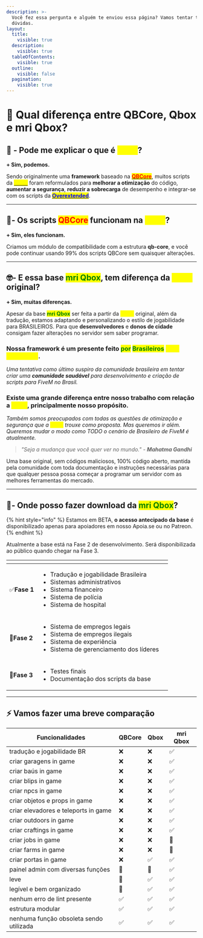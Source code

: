 ```yaml
---
description: >-
  Você fez essa pergunta e alguém te enviou essa página? Vamos tentar tirar suas
  dúvidas.
layout:
  title:
    visible: true
  description:
    visible: true
  tableOfContents:
    visible: true
  outline:
    visible: false
  pagination:
    visible: true
---
```


# 🐤 Qual diferença entre QBCore, Qbox e mri Qbox?

## 👋 - Pode me explicar o que é <mark style="color:yellow;">Qbox</mark>? <a href="#can-you-briefly-explain-what-this-qbox" id="can-you-briefly-explain-what-this-qbox"></a>

**+ Sim, podemos.**

Sendo originalmente uma **framework** baseado na [<mark style="color:red;">**QBCore**</mark>](https://docs.qbcore.org/qbcore-documentation), muitos scripts da [<mark style="color:yellow;">**Qbox**</mark>](https://docs.qbox.re/) foram reformulados para **melhorar a otimização** do código, **aumentar a segurança**, **reduzir a sobrecarga** de desempenho e integrar-se com os scripts da [<mark style="color:blue;">**Overextended**</mark>](https://overextended.dev/).

***

## 👷- Os scripts <mark style="color:red;">QBCore</mark> funcionam na <mark style="color:yellow;">Qbox</mark>?[​](https://www.whyqbox.wtf/#%F0%9F%91%B7-do-qbcore-scripts-work-in-qbox) <a href="#is-the-qbox-ready-to-use" id="is-the-qbox-ready-to-use"></a>

**+ Sim, eles funcionam.**

Criamos um módulo de compatibilidade com a estrutura **qb-core**, e você pode continuar usando 99% dos scripts QBCore sem quaisquer alterações.

***

## 🤓- E essa base <mark style="color:green;">mri Qbox</mark>, tem diferença da <mark style="color:yellow;">Qbox</mark> original?

**+ Sim, muitas diferenças.**

Apesar da base <mark style="color:green;">**mri Qbox**</mark> ser feita a partir da <mark style="color:yellow;">**Qbox**</mark> original, além da tradução, estamos adaptando e personalizando o estilo de jogabilidade para BRASILEIROS. Para que **desenvolvedores** e **donos de cidade** consigam fazer alterações no servidor sem saber programar.

### **Nossa framework é um presente feito **<mark style="color:green;">**por**</mark> <mark style="color:green;">**Brasileiros**</mark>** **<mark style="color:yellow;">**para Brasileiros**</mark>**.**&#x20;

_Uma tentativa como último suspiro da comunidade brasileira em tentar criar uma **comunidade saudável** para desenvolvimento e criação de scripts para FiveM no Brasil._

### Existe uma grande diferença entre nosso trabalho com relação a <mark style="color:yellow;">Qbox</mark>, principalmente nosso propósito.&#x20;

_Também somos preocupados com todas as questões de otimização e segurança que a <mark style="color:yellow;">Qbox</mark> trouxe como proposta. Mas queremos ir além. Queremos mudar o modo como TODO o cenário de Brasileiro de FiveM é atualmente._

> _"Seja a mudança que você quer ver no mundo." - **Mahatma Gandhi**_

Uma base original, sem códigos maliciosos, 100% código aberto, mantida pela comunidade com toda documentação e instruções necessárias para que qualquer pessoa possa começar a programar um servidor com as melhores ferramentas do mercado.

***

## 🤩- Onde posso fazer download da <mark style="color:green;">mri Qbox</mark>?

{% hint style="info" %}
Estamos em BETA, **o acesso antecipado da base** é disponibilizado apenas para apoiadores em nosso Apoia.se ou no Patreon.
{% endhint %}

Atualmente a base está na Fase 2 de desenvolvimento. Será disponibilizada ao público quando chegar na Fase 3.



<table data-view="cards"><thead><tr><th></th><th></th><th></th></tr></thead><tbody><tr><td>✅<strong>Fase 1</strong></td><td><ul><li>Tradução e jogabilidade Brasileira</li><li>Sistemas administrativos</li><li>Sistema financeiro</li><li>Sistema de polícia</li><li>Sistema de hospital</li></ul></td><td></td></tr><tr><td>🔄<strong>Fase 2</strong></td><td><ul><li>Sistema de empregos legais</li><li>Sistema de empregos ilegais</li><li>Sistema de experiência</li><li>Sistema de gerenciamento dos líderes</li></ul></td><td></td></tr><tr><td>🔄<strong>Fase 3</strong></td><td><ul><li>Testes finais</li><li>Documentação dos scripts da base</li></ul></td><td></td></tr></tbody></table>

***

## ⚡ Vamos fazer uma breve comparação[​](https://www.whyqbox.wtf/#%E2%9A%A1-let-s-make-a-brief-comparison)

| Funcionalidades                         | QBCore | Qbox | mri Qbox |
| --------------------------------------- | ------ | ---- | -------- |
| tradução e jogabilidade BR              | ❌      | ❌    | ✅        |
| criar garagens in game                  | ❌      | ❌    | ✅        |
| criar baús in game                      | ❌      | ❌    | ✅        |
| criar blips in game                     | ❌      | ❌    | ✅        |
| criar npcs in game                      | ❌      | ❌    | ✅        |
| criar objetos e props in game           | ❌      | ❌    | ✅        |
| criar elevadores e teleports in game    | ❌      | ❌    | ✅        |
| criar outdoors in game                  | ❌      | ❌    | ✅        |
| criar craftings in game                 | ❌      | ❌    | ✅        |
| criar jobs in game                      | ❌      | ❌    | 🔄       |
| criar farms in game                     | ❌      | ❌    | 🔄       |
| criar portas in game                    | ❌      | ✅    | ✅        |
| painel admin com diversas funções       | 🔧     | 🔧   | ✅        |
| leve                                    | 🔧     | ✅    | ✅        |
| legível e bem organizado                | 🔧     | ✅    | ✅        |
| nenhum erro de lint presente            | ✅      | ✅    | ✅        |
| estrutura modular                       | ✅      | ✅    | ✅        |
| nenhuma função obsoleta sendo utilizada | ✅      | ✅    | ✅        |
